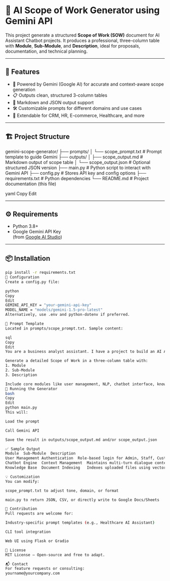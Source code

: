 # 📄 AI Scope of Work Generator using Gemini API

This project generate a structured **Scope of Work (SOW)** document for AI Assistant Chatbot projects. It produces a professional, three-column table with **Module**, **Sub-Module**, and **Description**, ideal for proposals, documentation, and technical planning.

---

## 🚀 Features

- 🧠 Powered by Gemini (Google AI) for accurate and context-aware scope generation
- 📋 Outputs clean, structured 3-column tables
- 📄 Markdown and JSON output support
- 🛠 Customizable prompts for different domains and use cases
- 🔁 Extendable for CRM, HR, E-commerce, Healthcare, and more

---

## 🏗️ Project Structure

gemini-scope-generator/
├── prompts/
│ └── scope_prompt.txt # Prompt template to guide Gemini
├── outputs/
│ ├── scope_output.md # Markdown output of scope table
│ └── scope_output.json # Optional structured JSON version
├── main.py # Python script to interact with Gemini API
├── config.py # Stores API key and config options
├── requirements.txt # Python dependencies
└── README.md # Project documentation (this file)

yaml
Copy
Edit

---

## ⚙️ Requirements

- Python 3.8+
- Google Gemini API Key  
  (from [Google AI Studio](https://aistudio.google.com/app/apikey))

---

## 📦 Installation

```bash
pip install -r requirements.txt
🔑 Configuration
Create a config.py file:

python
Copy
Edit
GEMINI_API_KEY = "your-gemini-api-key"
MODEL_NAME = "models/gemini-1.5-pro-latest"
Alternatively, use .env and python-dotenv if preferred.

🧾 Prompt Template
Located in prompts/scope_prompt.txt. Sample content:

sql
Copy
Edit
You are a business analyst assistant. I have a project to build an AI Assistant Chatbot for a company.

Generate a detailed Scope of Work in a three-column table with:
1. Module
2. Sub-Module
3. Description

Include core modules like user management, NLP, chatbot interface, knowledge base, support tools, integration, admin dashboard, and security. Output should be clean and professional in Markdown table format.
🧪 Running the Generator
bash
Copy
Edit
python main.py
This will:

Load the prompt

Call Gemini API

Save the result in outputs/scope_output.md and/or scope_output.json

✅ Sample Output
Module	Sub-Module	Description
User Management	Authentication	Role-based login for Admin, Staff, Customers.
Chatbot Engine	Context Management	Maintains multi-turn dialogue context.
Knowledge Base	Document Indexing	Indexes uploaded files using vector embeddings.

💡 Customization
You can modify:

scope_prompt.txt to adjust tone, domain, or format

main.py to return JSON, CSV, or directly write to Google Docs/Sheets

🤝 Contribution
Pull requests are welcome for:

Industry-specific prompt templates (e.g., Healthcare AI Assistant)

CLI tool integration

Web UI using Flask or Gradio

📄 License
MIT License — Open-source and free to adapt.

📬 Contact
For feature requests or consulting:
yourname@yourcompany.com
